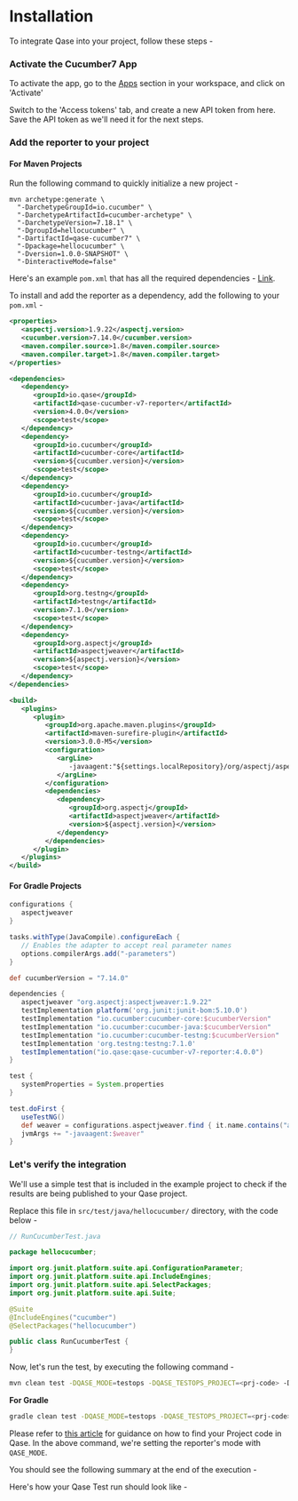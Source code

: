 # Installation

To integrate Qase into your project, follow these steps -

### Activate the Cucumber7 App
To activate the app, go to the [Apps](https://app.qase.io/apps?app=cucumber7-reporter) section in your workspace, and click on 'Activate'

Switch to the 'Access tokens' tab, and create a new API token from here. Save the API token as we'll need it for the next steps.

### Add the reporter to your project

#### For Maven Projects

Run the following command to quickly initialize a new project -

``` 
mvn archetype:generate \
  "-DarchetypeGroupId=io.cucumber" \
  "-DarchetypeArtifactId=cucumber-archetype" \
  "-DarchetypeVersion=7.18.1" \
  "-DgroupId=hellocucumber" \
  "-DartifactId=qase-cucumber7" \
  "-Dpackage=hellocucumber" \
  "-Dversion=1.0.0-SNAPSHOT" \
  "-DinteractiveMode=false"
```

Here's an example `pom.xml` that has all the required dependencies - [Link](https://rentry.co/yafswz9x).

To install and add the reporter as a dependency, add the following to your `pom.xml` -

```xml 
<properties>
   <aspectj.version>1.9.22</aspectj.version>
   <cucumber.version>7.14.0</cucumber.version>
   <maven.compiler.source>1.8</maven.compiler.source>
   <maven.compiler.target>1.8</maven.compiler.target>
</properties>

<dependencies>
   <dependency>
      <groupId>io.qase</groupId>
      <artifactId>qase-cucumber-v7-reporter</artifactId>
      <version>4.0.0</version>
      <scope>test</scope>
   </dependency>
   <dependency>
      <groupId>io.cucumber</groupId>
      <artifactId>cucumber-core</artifactId>
      <version>${cucumber.version}</version>
      <scope>test</scope>
   </dependency>
   <dependency>
      <groupId>io.cucumber</groupId>
      <artifactId>cucumber-java</artifactId>
      <version>${cucumber.version}</version>
      <scope>test</scope>
   </dependency>
   <dependency>
      <groupId>io.cucumber</groupId>
      <artifactId>cucumber-testng</artifactId>
      <version>${cucumber.version}</version>
      <scope>test</scope>
   </dependency>
   <dependency>
      <groupId>org.testng</groupId>
      <artifactId>testng</artifactId>
      <version>7.1.0</version>
      <scope>test</scope>
   </dependency>
   <dependency>
      <groupId>org.aspectj</groupId>
      <artifactId>aspectjweaver</artifactId>
      <version>${aspectj.version}</version>
      <scope>test</scope>
   </dependency>
</dependencies>

<build>
   <plugins>
      <plugin>
         <groupId>org.apache.maven.plugins</groupId>
         <artifactId>maven-surefire-plugin</artifactId>
         <version>3.0.0-M5</version>
         <configuration>
            <argLine>
               -javaagent:"${settings.localRepository}/org/aspectj/aspectjweaver/${aspectj.version}/aspectjweaver-${aspectj.version}.jar"
            </argLine>
         </configuration>
         <dependencies>
            <dependency>
               <groupId>org.aspectj</groupId>
               <artifactId>aspectjweaver</artifactId>
               <version>${aspectj.version}</version>
            </dependency>
         </dependencies>
      </plugin>
   </plugins>
</build>
```


#### For Gradle Projects

```groovy
configurations {
   aspectjweaver
}

tasks.withType(JavaCompile).configureEach {
   // Enables the adapter to accept real parameter names
   options.compilerArgs.add("-parameters")
}

def cucumberVersion = "7.14.0"

dependencies {
   aspectjweaver "org.aspectj:aspectjweaver:1.9.22"
   testImplementation platform('org.junit:junit-bom:5.10.0')
   testImplementation "io.cucumber:cucumber-core:$cucumberVersion"
   testImplementation "io.cucumber:cucumber-java:$cucumberVersion"
   testImplementation "io.cucumber:cucumber-testng:$cucumberVersion"
   testImplementation 'org.testng:testng:7.1.0'
   testImplementation("io.qase:qase-cucumber-v7-reporter:4.0.0")
}

test {
   systemProperties = System.properties
}

test.doFirst {
   useTestNG()
   def weaver = configurations.aspectjweaver.find { it.name.contains("aspectjweaver") }
   jvmArgs += "-javaagent:$weaver"
}
```

### Let's verify the integration

We'll use a simple test that is included in the example project to check if the results are being published to your Qase project.

Replace this file in `src/test/java/hellocucumber/` directory, with the code below -

```java 
// RunCucumberTest.java   

package hellocucumber;

import org.junit.platform.suite.api.ConfigurationParameter;
import org.junit.platform.suite.api.IncludeEngines;
import org.junit.platform.suite.api.SelectPackages;
import org.junit.platform.suite.api.Suite;

@Suite
@IncludeEngines("cucumber")
@SelectPackages("hellocucumber")

public class RunCucumberTest {
}
```

Now, let's run the test, by executing the following command -

``` bash
mvn clean test -DQASE_MODE=testops -DQASE_TESTOPS_PROJECT=<prj-code> -DQASE_TESTOPS_API_TOKEN=<app-token>
```

**For Gradle**
``` bash
gradle clean test -DQASE_MODE=testops -DQASE_TESTOPS_PROJECT=<prj-code> -DQASE_TESTOPS_API_TOKEN=<app-token>
```

Please refer to [this article](https://help.qase.io/en/articles/9787250-how-do-i-find-my-project-code) for guidance on how to find your Project code in Qase. In the above command, we're setting the reporter's mode with `QASE_MODE`.

You should see the following summary at the end of the execution -

Here's how your Qase Test run should look like -

